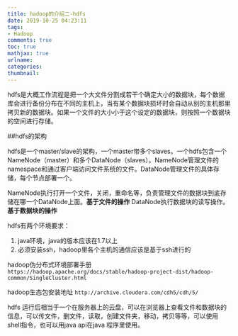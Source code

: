 ```yaml
---
title: hadoop的介绍二-hdfs
date: 2019-10-25 04:23:11
tags: 
- Hadoop
comments: true
toc: true
mathjax: true
urlname:
categories:
thumbnail:
---
```


hdfs是大概工作流程是把一个大文件分割成若干个确定大小的数据块，每个数据库会进行备份分布在不同的主机上，当有某个数据块损坏时会自动从别的主机那里拷贝新的数据块。如果一个文件的大小小于这个设定的数据块，则按照一个数据块的空间进行存储。

##hdfs的架构

hdfs是一个master/slave的架构，一个master带多个slaves。一个hdfs包含一个NameNode（master）和多个DataNode（slaves）。NameNode管理文件的namespace和通过客户端访问文件系统的文件。DataNode管理文件的具体存储，每个节点部署一个。

NameNode执行打开一个文件，关闭，重命名等，负责管理文件的数据块到底存储在哪一个DataNode上面。**基于文件的操作**
DataNode执行数据块的读写操作。**基于数据块的操作**

hdfs有两个环境要求：
1. java环境，java的版本应该在1.7以上
2. 必须安装ssh，hadoop里各个主机的通信应该是基于ssh进行的


hadoop伪分布式环境部署手册
`https://hadoop.apache.org/docs/stable/hadoop-project-dist/hadoop-common/SingleCluster.html`

hadoop生态包安装地址
`http://archive.cloudera.com/cdh5/cdh/5/`

hdfs 运行后相当于一个在服务器上的云盘，可以在浏览器上查看文件和数据块的信息，可以传文件，删文件，读取，创建文件夹，移动，拷贝等等，可以使用shell指令，也可以用java api在java 程序里使用。